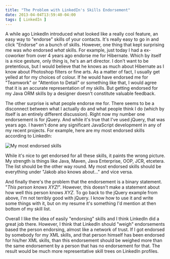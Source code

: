 ```yaml
---
title: "The Problem with LinkedIn's Skills Endorsement"
date: 2013-04-04T13:59:40-04:00
tags: [ LinkedIn ]
---
```


A while ago LinkedIn introduced what looked like a really cool feature, an easy way to "endorse" skills of your contacts. It's really easy to go in and click "Endorse" on a bunch of skills. However, one thing that kept surprising me was *who* endorsed *what* skills. For example, just today I had a ex-coworker from over 4 years ago endorse me for Hibernate. Which by itself is a nice gesture, only thing is, he's an art director. I don't want to be pretentious, but I would believe that he knows as much about Hibernate as I know about Photoshop filters or fine arts. As a matter of fact, I usually get yelled at for my choices of colour. If he would have endorsed me for "Teamwork" or "Attention to Detail" or something like that, I would agree that it is an accurate representation of my skills. But getting endorsed for my Java ORM skills by a designer doesn't constitute valuable feedback.

The other surprise is what people endorse me for. There seems to be a disconnect between what I actually do and what people think I do (which by itself is an entirely different discussion). Right now my number one endorsement is for jQuery. And while it's true that I've used jQuery, that was years ago. I haven't done any significant JavaScript development in any of my recent projects. For example, here are my most endorsed skills according to LinkedIn:

![My most endorsed skills](/assets/images/my-skills.png)

While it's nice to get endorsed for all these skills, it paints the wrong picture. My strength is things like Java, Maven, Java Enterprise, OOP, JCR, etcetera. The list should be the other way round. My most endorsed skills should be everything under "Jakob also knows about..." and vice versa.

And finally there's the problem that the endorsement is a binary statement. "*This person knows XYZ!*". However, this doesn't make a statement about how well this person knows  *XYZ*. To go back to the jQuery example from above, I'm not terribly good with jQuery. I know how to use it and write some things with it, but on my resume it's something I'd mention at then bottom of my skill list.

Overall I like the idea of easily "endorsing" skills and I think LinkedIn did a great job there. However, I think that LinkedIn should "weigh" endorsements based the person endorsing, almost like a network of trust. If I got endorsed by somebody for my XML skills, and that person himself has been endorsed for his/her XML skills, than this endorsement should be weighed more than the same endorsement by a person that has no endorsement for that. The result would be much more representative skill trees on LinkedIn profiles.
